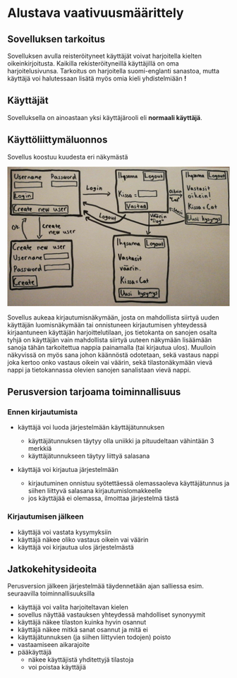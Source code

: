 # Alustava vaativuusmäärittely


## Sovelluksen tarkoitus

Sovelluksen avulla reisteröityneet käyttäjät voivat harjoitella kielten oikeinkirjoitusta. Kaikilla rekisteröityneillä käyttäjillä on oma harjoitelusivunsa. Tarkoitus on harjoitella suomi-englanti sanastoa, mutta käyttäjä voi halutessaan lisätä myös omia kieli yhdistelmiään __!__

## Käyttäjät

Sovelluksella on ainoastaan yksi käyttäjärooli eli __normaali käyttäjä__. 

## Käyttöliittymäluonnos

Sovellus koostuu kuudesta eri näkymästä

<img src="https://github.com/SIholin/otm-harjoitustyo/blob/master/dokumentaatio/kuvat/K%C3%A4ytt%C3%B6liittym%C3%A4t.jpg" width="750">

Sovellus aukeaa kirjautumisnäkymään, josta on mahdollista siirtyä uuden käyttäjän luomisnäkymään tai onnistuneen kirjautumisen yhteydessä kirjaantuneen käyttäjän harjoittelutilaan, jos tietokanta on sanojen osalta tyhjä on käyttäjän vain mahdollista siirtyä uuteen näkymään lisäämään sanoja tähän tarkoitettua nappia painamalla (tai kirjautua ulos). Muulloin näkyvissä on myös sana johon käännöstä odotetaan, sekä vastaus nappi joka kertoo onko vastaus oikein vai väärin, sekä tilastonäkymään vievä nappi ja tietokannassa olevien sanojen sanalistaan vievä nappi. 

## Perusversion tarjoama toiminnallisuus

### Ennen kirjautumista

- käyttäjä voi luoda järjestelmään käyttäjätunnuksen
  - käyttäjätunnuksen täytyy olla uniikki ja pituudeltaan vähintään 3 merkkiä
  - käyttäjätunnukseen täytyy liittyä salasana

- käyttäjä voi kirjautua järjestelmään
  - kirjautuminen onnistuu syötettäessä olemassaoleva käyttäjätunnus ja siihen liittyvä salasana kirjautumislomakkeelle
  - jos käyttäjää ei olemassa, ilmoittaa järjestelmä tästä

### Kirjautumisen jälkeen


- käyttäjä voi vastata kysymyksiin
- käyttäjä näkee oliko vastaus oikein vai väärin
- käyttäjä voi kirjautua ulos järjestelmästä

## Jatkokehitysideoita

Perusversion jälkeen järjestelmää täydennetään ajan salliessa esim. seuraavilla toiminnallisuuksilla

- käyttäjä voi valita harjoiteltavan kielen
- sovellus näyttää vastauksen yhteydessä mahdolliset synonyymit
- käyttäjä näkee tilaston kuinka hyvin osannut
- käyttäjä näkee mitkä sanat osannut ja mitä ei
- käyttäjätunnuksen (ja siihen liittyvien todojen) poisto
- vastaamiseen aikarajoite
- pääkäyttäjä
  - näkee käyttäjistä yhditettyjä tilastoja
  - voi poistaa käyttäjiä
  
